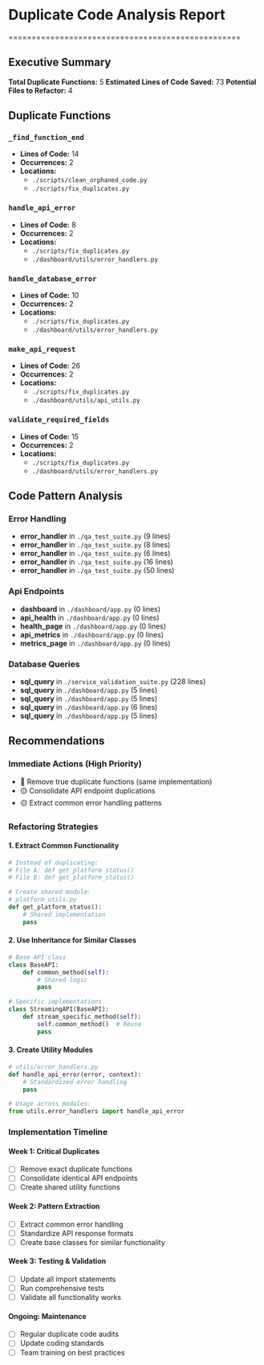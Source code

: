 # Duplicate Code Analysis Report
==================================================

## Executive Summary

**Total Duplicate Functions:** 5
**Estimated Lines of Code Saved:** 73
**Potential Files to Refactor:** 4

## Duplicate Functions

### `_find_function_end`
- **Lines of Code:** 14
- **Occurrences:** 2
- **Locations:**
  - `./scripts/clean_orphaned_code.py`
  - `./scripts/fix_duplicates.py`

### `handle_api_error`
- **Lines of Code:** 8
- **Occurrences:** 2
- **Locations:**
  - `./scripts/fix_duplicates.py`
  - `./dashboard/utils/error_handlers.py`

### `handle_database_error`
- **Lines of Code:** 10
- **Occurrences:** 2
- **Locations:**
  - `./scripts/fix_duplicates.py`
  - `./dashboard/utils/error_handlers.py`

### `make_api_request`
- **Lines of Code:** 26
- **Occurrences:** 2
- **Locations:**
  - `./scripts/fix_duplicates.py`
  - `./dashboard/utils/api_utils.py`

### `validate_required_fields`
- **Lines of Code:** 15
- **Occurrences:** 2
- **Locations:**
  - `./scripts/fix_duplicates.py`
  - `./dashboard/utils/error_handlers.py`

## Code Pattern Analysis

### Error Handling

- **error_handler** in `./qa_test_suite.py` (9 lines)
- **error_handler** in `./qa_test_suite.py` (8 lines)
- **error_handler** in `./qa_test_suite.py` (6 lines)
- **error_handler** in `./qa_test_suite.py` (16 lines)
- **error_handler** in `./qa_test_suite.py` (50 lines)

### Api Endpoints

- **dashboard** in `./dashboard/app.py` (0 lines)
- **api_health** in `./dashboard/app.py` (0 lines)
- **health_page** in `./dashboard/app.py` (0 lines)
- **api_metrics** in `./dashboard/app.py` (0 lines)
- **metrics_page** in `./dashboard/app.py` (0 lines)

### Database Queries

- **sql_query** in `./service_validation_suite.py` (228 lines)
- **sql_query** in `./dashboard/app.py` (5 lines)
- **sql_query** in `./dashboard/app.py` (5 lines)
- **sql_query** in `./dashboard/app.py` (6 lines)
- **sql_query** in `./dashboard/app.py` (5 lines)

## Recommendations

### Immediate Actions (High Priority)
- 🔴 Remove true duplicate functions (same implementation)
- 🟡 Consolidate API endpoint duplications
- 🟡 Extract common error handling patterns

### Refactoring Strategies

#### 1. Extract Common Functionality
```python
# Instead of duplicating:
# File A: def get_platform_status()
# File B: def get_platform_status()

# Create shared module:
# platform_utils.py
def get_platform_status():
    # Shared implementation
    pass
```

#### 2. Use Inheritance for Similar Classes
```python
# Base API class
class BaseAPI:
    def common_method(self):
        # Shared logic
        pass

# Specific implementations
class StreamingAPI(BaseAPI):
    def stream_specific_method(self):
        self.common_method()  # Reuse
        pass
```

#### 3. Create Utility Modules
```python
# utils/error_handlers.py
def handle_api_error(error, context):
    # Standardized error handling
    pass

# Usage across modules:
from utils.error_handlers import handle_api_error
```

### Implementation Timeline

#### Week 1: Critical Duplicates
- [ ] Remove exact duplicate functions
- [ ] Consolidate identical API endpoints
- [ ] Create shared utility functions

#### Week 2: Pattern Extraction
- [ ] Extract common error handling
- [ ] Standardize API response formats
- [ ] Create base classes for similar functionality

#### Week 3: Testing & Validation
- [ ] Update all import statements
- [ ] Run comprehensive tests
- [ ] Validate all functionality works

#### Ongoing: Maintenance
- [ ] Regular duplicate code audits
- [ ] Update coding standards
- [ ] Team training on best practices